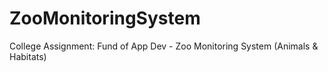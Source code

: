 # ZooMonitoringSystem
College Assignment: Fund of App Dev - Zoo Monitoring System (Animals &amp; Habitats)

